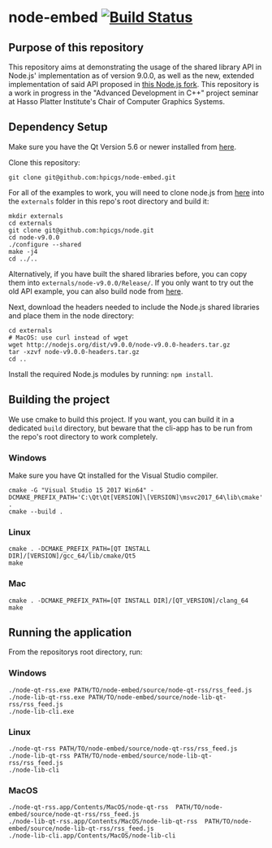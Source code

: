 # node-embed [![Build Status](https://travis-ci.org/hpicgs/node-embed.svg?branch=master)](https://travis-ci.org/hpicgs/node-embed)

## Purpose of this repository

This repository aims at demonstrating the usage of the shared library API in Node.js' implementation as of version 9.0.0, as well as the new, extended implementation of said API proposed in [this Node.js fork](https://github.com/hpicgs/node). This repository is a work in progress in the "Advanced Development in C++" project seminar at Hasso Platter Institute's Chair of Computer Graphics Systems.

## Dependency Setup

Make sure you have the Qt Version 5.6 or newer installed from [here](https://download.qt.io/official_releases/qt/).

Clone this repository:
```
git clone git@github.com:hpicgs/node-embed.git
```

For all of the examples to work, you will need to clone node.js from [here](https://github.com/hpicgs/node) into the ```externals``` folder in this repo's root directory and build it:
```
mkdir externals
cd externals
git clone git@github.com:hpicgs/node.git
cd node-v9.0.0
./configure --shared
make -j4
cd ../..
```
Alternatively, if you have built the shared libraries before, you can copy them into ```externals/node-v9.0.0/Release/```. If you only want to try out the old API example, you can also build node from [here](http://nodejs.org/dist/v9.0.0/node-v9.0.0.tar.gz).

Next, download the headers needed to include the Node.js shared libraries and place them in the node directory:
```
cd externals
# MacOS: use curl instead of wget
wget http://nodejs.org/dist/v9.0.0/node-v9.0.0-headers.tar.gz
tar -xzvf node-v9.0.0-headers.tar.gz
cd ..
```
Install the required Node.js modules by running: ```npm install```.

## Building the project

We use cmake to build this project. If you want, you can build it in a dedicated ```build``` directory, but beware that the cli-app has to be run from the repo's root directory to work completely.

### Windows

Make sure you have Qt installed for the Visual Studio compiler.

```
cmake -G "Visual Studio 15 2017 Win64" -DCMAKE_PREFIX_PATH='C:\Qt\Qt[VERSION]\[VERSION]\msvc2017_64\lib\cmake' .
cmake --build .
```

### Linux

```
cmake . -DCMAKE_PREFIX_PATH=[QT INSTALL DIR]/[VERSION]/gcc_64/lib/cmake/Qt5
make
```

### Mac

```
cmake . -DCMAKE_PREFIX_PATH=[QT INSTALL DIR]/[QT_VERSION]/clang_64
make
```

## Running the application

From the repositorys root directory, run:

### Windows
```
./node-qt-rss.exe PATH/TO/node-embed/source/node-qt-rss/rss_feed.js
./node-lib-qt-rss.exe PATH/TO/node-embed/source/node-lib-qt-rss/rss_feed.js
./node-lib-cli.exe
```

### Linux
```
./node-qt-rss PATH/TO/node-embed/source/node-qt-rss/rss_feed.js
./node-lib-qt-rss PATH/TO/node-embed/source/node-lib-qt-rss/rss_feed.js
./node-lib-cli
```

### MacOS
```
./node-qt-rss.app/Contents/MacOS/node-qt-rss  PATH/TO/node-embed/source/node-qt-rss/rss_feed.js
./node-lib-qt-rss.app/Contents/MacOS/node-lib-qt-rss  PATH/TO/node-embed/source/node-lib-qt-rss/rss_feed.js
./node-lib-cli.app/Contents/MacOS/node-lib-cli
```
